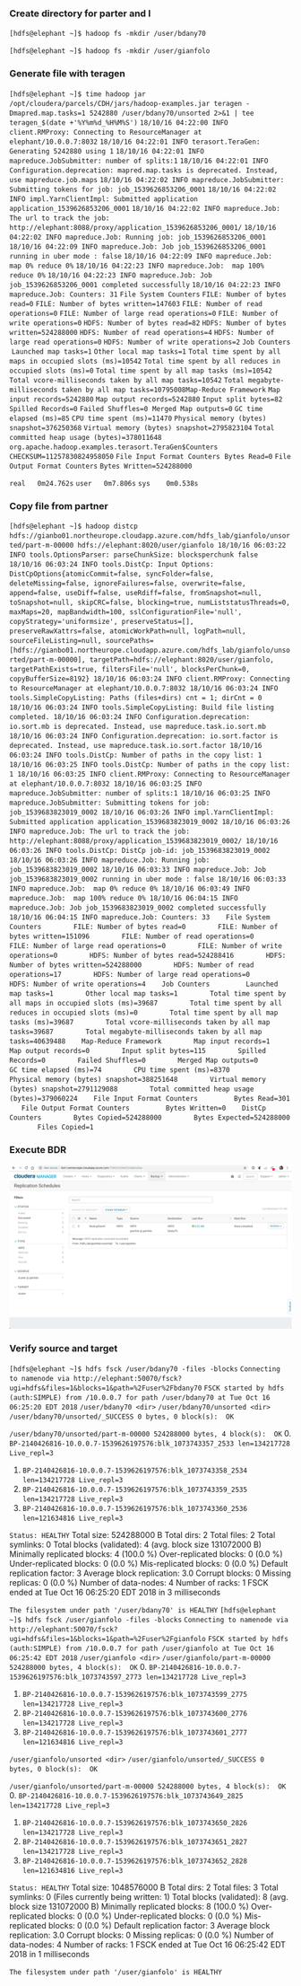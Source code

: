 ### Create directory for parter and I

`[hdfs@elephant ~]$ hadoop fs -mkdir /user/bdany70`

`[hdfs@elephant ~]$ hadoop fs -mkdir /user/gianfolo`

### Generate file with teragen

`[hdfs@elephant ~]$ time hadoop jar /opt/cloudera/parcels/CDH/jars/hadoop-examples.jar teragen -Dmapred.map.tasks=1 5242880 /user/bdany70/unsorted 2>&1 | tee teragen_$(date +'%Y%m%d_%H%M%S')`
`18/10/16 04:22:00 INFO client.RMProxy: Connecting to ResourceManager at elephant/10.0.0.7:8032`
`18/10/16 04:22:01 INFO terasort.TeraGen: Generating 5242880 using 1`
`18/10/16 04:22:01 INFO mapreduce.JobSubmitter: number of splits:1`
`18/10/16 04:22:01 INFO Configuration.deprecation: mapred.map.tasks is deprecated. Instead, use mapreduce.job.maps`
`18/10/16 04:22:02 INFO mapreduce.JobSubmitter: Submitting tokens for job: job_1539626853206_0001`
`18/10/16 04:22:02 INFO impl.YarnClientImpl: Submitted application application_1539626853206_0001`
`18/10/16 04:22:02 INFO mapreduce.Job: The url to track the job: http://elephant:8088/proxy/application_1539626853206_0001/`
`18/10/16 04:22:02 INFO mapreduce.Job: Running job: job_1539626853206_0001`
`18/10/16 04:22:09 INFO mapreduce.Job: Job job_1539626853206_0001 running in uber mode : false`
`18/10/16 04:22:09 INFO mapreduce.Job:  map 0% reduce 0%`
`18/10/16 04:22:23 INFO mapreduce.Job:  map 100% reduce 0%`
`18/10/16 04:22:23 INFO mapreduce.Job: Job job_1539626853206_0001 completed successfully`
`18/10/16 04:22:23 INFO mapreduce.Job: Counters: 31`
	`File System Counters`
		`FILE: Number of bytes read=0`
		`FILE: Number of bytes written=147603`
		`FILE: Number of read operations=0`
		`FILE: Number of large read operations=0`
		`FILE: Number of write operations=0`
		`HDFS: Number of bytes read=82`
		`HDFS: Number of bytes written=524288000`
		`HDFS: Number of read operations=4`
		`HDFS: Number of large read operations=0`
​		`HDFS: Number of write operations=2`
​	`Job Counters` 
​		`Launched map tasks=1`
​		`Other local map tasks=1`
​		`Total time spent by all maps in occupied slots (ms)=10542`
​		`Total time spent by all reduces in occupied slots (ms)=0`
​		`Total time spent by all map tasks (ms)=10542`
​		`Total vcore-milliseconds taken by all map tasks=10542`
​		`Total megabyte-milliseconds taken by all map tasks=10795008`
​	`Map-Reduce Framework`
​		`Map input records=5242880`
​		`Map output records=5242880`
​		`Input split bytes=82`
​		`Spilled Records=0`
​		`Failed Shuffles=0`
​		`Merged Map outputs=0`
​		`GC time elapsed (ms)=85`
​		`CPU time spent (ms)=11470`
​		`Physical memory (bytes) snapshot=376250368`
​		`Virtual memory (bytes) snapshot=2795823104`
​		`Total committed heap usage (bytes)=378011648`
​	`org.apache.hadoop.examples.terasort.TeraGen$Counters`
​		`CHECKSUM=11257830824958050`
​	`File Input Format Counters` 
​		`Bytes Read=0`
​	`File Output Format Counters` 
​		`Bytes Written=524288000`

`real	0m24.762s`
`user	0m7.806s`
`sys	0m0.538s`

### Copy file from partner

`[hdfs@elephant ~]$ hadoop distcp hdfs://gianbo01.northeurope.cloudapp.azure.com/hdfs_lab/gianfolo/unsorted/part-m-00000 hdfs://elephant:8020/user/gianfolo
18/10/16 06:03:22 INFO tools.OptionsParser: parseChunkSize: blocksperchunk false
18/10/16 06:03:24 INFO tools.DistCp: Input Options: DistCpOptions{atomicCommit=false, syncFolder=false, deleteMissing=false, ignoreFailures=false, overwrite=false, append=false, useDiff=false, useRdiff=false, fromSnapshot=null, toSnapshot=null, skipCRC=false, blocking=true, numListstatusThreads=0, maxMaps=20, mapBandwidth=100, sslConfigurationFile='null', copyStrategy='uniformsize', preserveStatus=[], preserveRawXattrs=false, atomicWorkPath=null, logPath=null, sourceFileListing=null, sourcePaths=[hdfs://gianbo01.northeurope.cloudapp.azure.com/hdfs_lab/gianfolo/unsorted/part-m-00000], targetPath=hdfs://elephant:8020/user/gianfolo, targetPathExists=true, filtersFile='null', blocksPerChunk=0, copyBufferSize=8192}
18/10/16 06:03:24 INFO client.RMProxy: Connecting to ResourceManager at elephant/10.0.0.7:8032
18/10/16 06:03:24 INFO tools.SimpleCopyListing: Paths (files+dirs) cnt = 1; dirCnt = 0
18/10/16 06:03:24 INFO tools.SimpleCopyListing: Build file listing completed.
18/10/16 06:03:24 INFO Configuration.deprecation: io.sort.mb is deprecated. Instead, use mapreduce.task.io.sort.mb
18/10/16 06:03:24 INFO Configuration.deprecation: io.sort.factor is deprecated. Instead, use mapreduce.task.io.sort.factor
18/10/16 06:03:24 INFO tools.DistCp: Number of paths in the copy list: 1
18/10/16 06:03:25 INFO tools.DistCp: Number of paths in the copy list: 1
18/10/16 06:03:25 INFO client.RMProxy: Connecting to ResourceManager at elephant/10.0.0.7:8032
18/10/16 06:03:25 INFO mapreduce.JobSubmitter: number of splits:1
18/10/16 06:03:25 INFO mapreduce.JobSubmitter: Submitting tokens for job: job_1539683823019_0002
18/10/16 06:03:26 INFO impl.YarnClientImpl: Submitted application application_1539683823019_0002
18/10/16 06:03:26 INFO mapreduce.Job: The url to track the job: http://elephant:8088/proxy/application_1539683823019_0002/
18/10/16 06:03:26 INFO tools.DistCp: DistCp job-id: job_1539683823019_0002
18/10/16 06:03:26 INFO mapreduce.Job: Running job: job_1539683823019_0002
18/10/16 06:03:33 INFO mapreduce.Job: Job job_1539683823019_0002 running in uber mode : false
18/10/16 06:03:33 INFO mapreduce.Job:  map 0% reduce 0%
18/10/16 06:03:49 INFO mapreduce.Job:  map 100% reduce 0%
18/10/16 06:04:15 INFO mapreduce.Job: Job job_1539683823019_0002 completed successfully
18/10/16 06:04:15 INFO mapreduce.Job: Counters: 33
​	File System Counters
​		FILE: Number of bytes read=0
​		FILE: Number of bytes written=151096
​		FILE: Number of read operations=0
​		FILE: Number of large read operations=0
​		FILE: Number of write operations=0
​		HDFS: Number of bytes read=524288416
​		HDFS: Number of bytes written=524288000
​		HDFS: Number of read operations=17
​		HDFS: Number of large read operations=0
​		HDFS: Number of write operations=4
​	Job Counters 
​		Launched map tasks=1
​		Other local map tasks=1
​		Total time spent by all maps in occupied slots (ms)=39687
​		Total time spent by all reduces in occupied slots (ms)=0
​		Total time spent by all map tasks (ms)=39687
​		Total vcore-milliseconds taken by all map tasks=39687
​		Total megabyte-milliseconds taken by all map tasks=40639488
​	Map-Reduce Framework
​		Map input records=1
​		Map output records=0
​		Input split bytes=115
​		Spilled Records=0
​		Failed Shuffles=0
​		Merged Map outputs=0
​		GC time elapsed (ms)=74
​		CPU time spent (ms)=8370
​		Physical memory (bytes) snapshot=388251648
​		Virtual memory (bytes) snapshot=2791129088
​		Total committed heap usage (bytes)=379060224
​	File Input Format Counters 
​		Bytes Read=301
​	File Output Format Counters 
​		Bytes Written=0
​	DistCp Counters
​		Bytes Copied=524288000
​		Bytes Expected=524288000
​		Files Copied=1`

### Execute BDR

![](./0_replication_bdr.png)

### Verify source and target

`[hdfs@elephant ~]$ hdfs fsck /user/bdany70 -files -blocks`
`Connecting to namenode via http://elephant:50070/fsck?ugi=hdfs&files=1&blocks=1&path=%2Fuser%2Fbdany70`
`FSCK started by hdfs (auth:SIMPLE) from /10.0.0.7 for path /user/bdany70 at Tue Oct 16 06:25:20 EDT 2018`
`/user/bdany70 <dir>`
`/user/bdany70/unsorted <dir>`
`/user/bdany70/unsorted/_SUCCESS 0 bytes, 0 block(s):  OK`

`/user/bdany70/unsorted/part-m-00000 524288000 bytes, 4 block(s):  OK`
0. `BP-2140426816-10.0.0.7-1539626197576:blk_1073743357_2533 len=134217728 Live_repl=3`
1. `BP-2140426816-10.0.0.7-1539626197576:blk_1073743358_2534 len=134217728 Live_repl=3`
2. `BP-2140426816-10.0.0.7-1539626197576:blk_1073743359_2535 len=134217728 Live_repl=3`
3. `BP-2140426816-10.0.0.7-1539626197576:blk_1073743360_2536 len=121634816 Live_repl=3`

`Status: HEALTHY`
 Total size:	524288000 B
 Total dirs:	2
 Total files:	2
 Total symlinks:		0
 Total blocks (validated):	4 (avg. block size 131072000 B)
 Minimally replicated blocks:	4 (100.0 %)
 Over-replicated blocks:	0 (0.0 %)
 Under-replicated blocks:	0 (0.0 %)
 Mis-replicated blocks:		0 (0.0 %)
 Default replication factor:	3
 Average block replication:	3.0
 Corrupt blocks:		0
 Missing replicas:		0 (0.0 %)
 Number of data-nodes:		4
 Number of racks:		1
FSCK ended at Tue Oct 16 06:25:20 EDT 2018 in 3 milliseconds


`The filesystem under path '/user/bdany70' is HEALTHY`
`[hdfs@elephant ~]$ hdfs fsck /user/gianfolo -files -blocks`
`Connecting to namenode via http://elephant:50070/fsck?ugi=hdfs&files=1&blocks=1&path=%2Fuser%2Fgianfolo`
`FSCK started by hdfs (auth:SIMPLE) from /10.0.0.7 for path /user/gianfolo at Tue Oct 16 06:25:42 EDT 2018`
`/user/gianfolo <dir>`
`/user/gianfolo/part-m-00000 524288000 bytes, 4 block(s):  OK`
0. `BP-2140426816-10.0.0.7-1539626197576:blk_1073743597_2773 len=134217728 Live_repl=3`
1. `BP-2140426816-10.0.0.7-1539626197576:blk_1073743599_2775 len=134217728 Live_repl=3`
2. `BP-2140426816-10.0.0.7-1539626197576:blk_1073743600_2776 len=134217728 Live_repl=3`
3. `BP-2140426816-10.0.0.7-1539626197576:blk_1073743601_2777 len=121634816 Live_repl=3`

`/user/gianfolo/unsorted <dir>`
`/user/gianfolo/unsorted/_SUCCESS 0 bytes, 0 block(s):  OK`

`/user/gianfolo/unsorted/part-m-00000 524288000 bytes, 4 block(s):  OK`
0. `BP-2140426816-10.0.0.7-1539626197576:blk_1073743649_2825 len=134217728 Live_repl=3`
1. `BP-2140426816-10.0.0.7-1539626197576:blk_1073743650_2826 len=134217728 Live_repl=3`
2. `BP-2140426816-10.0.0.7-1539626197576:blk_1073743651_2827 len=134217728 Live_repl=3`
3. `BP-2140426816-10.0.0.7-1539626197576:blk_1073743652_2828 len=121634816 Live_repl=3`

`Status: HEALTHY`
 Total size:	1048576000 B
 Total dirs:	2
 Total files:	3
 Total symlinks:		0 (Files currently being written: 1)
 Total blocks (validated):	8 (avg. block size 131072000 B)
 Minimally replicated blocks:	8 (100.0 %)
 Over-replicated blocks:	0 (0.0 %)
 Under-replicated blocks:	0 (0.0 %)
 Mis-replicated blocks:		0 (0.0 %)
 Default replication factor:	3
 Average block replication:	3.0
 Corrupt blocks:		0
 Missing replicas:		0 (0.0 %)
 Number of data-nodes:		4
 Number of racks:		1
FSCK ended at Tue Oct 16 06:25:42 EDT 2018 in 1 milliseconds

`The filesystem under path '/user/gianfolo' is HEALTHY`
